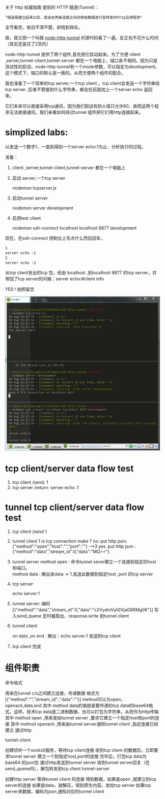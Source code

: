 关于 http 权威指南 提到的 HTTP 隧道(Tunnel)：

	“隧道是建立起来以后，就会在两条连接之间对原始数据进行盲转发的http应用程序"

全节看完，依旧不清不楚，却挠到痒处。


故，我又把一个叫做 [node-http-tunnel](https://github.com/1000copy/node-http-tunnel) 的源代码看了一遍。反正也不花什么时间（其实还是花了2天的）

node-http-tunnel 提供了两个组件,首先把它启动起来。为了方便 client ,server,tunnel-client,tunnel-server 都在一个电脑上，端口各不相同。因为只是测试性的启动，node-http-tunnel有一个mode参数，可以指定为development。这个模式下，端口的默认是一致的。从而方便两个组件的配合。

我也准备了一个简单的tcp server,一个tcp client 。tcp client会发送一个字符串给tcp server ,后者不管接到什么字符串，都会在前面加上一个server echo 返回来。

它们本来可以直接采用tcp通讯，因为我们假设有防火墙只允许80，故而这两个程序无法直接通讯。我们来看如何经过tunnel 组件把它们用http连接起来。


# simplized labs:

以发送一个数字1，一直到得到一个server echo:1为止，分析执行的过程。

准备：
1. client ,server,tunnel-client,tunnel-server 都在一个电脑上
2. 启动 server,一个tcp server

	nodemon tcpserver.js 
	

3. 启动tunnel server

	nodemon server development

4. 启用test client

	nodemon ssh-connect localhost  localhost 8877 development



现在，在ssh-connect 控制台上写点什么然后回车，

	1
	server echo :1
	2
	server echo :2

从tcp client发出的tcp 包，经由 localhost ,到localhost 8877 的tcp server，并带回了tcp server的问候：server echo:#client info

YES ! 拍照留念

![拍照留念](debug-succeed-memory.png)

# tcp client/server data flow test

1. tcp client /send:
	1
2. tcp server /return:
    server echo :1

# tunnel tcp client/server data flow test

1. tcp client /send
	1
2. tunnel client 
    1
    is tcp connection make ?
    	no: 
    		put http json:  {"method":"open","host":"","port":""}   -->3
    	yes :put http json : {"method":"data","stream_id":0,"data":"MQ=="}

3. tunnel server 
	method open : 命令tunnel sever建立一个连接到指定的host和端口。 		
	method data : 解出来data -> 1,发送此数据到指定host ,port 的tcp server

4. tcp server

    echo server:1
5. tunnel server:
    编码 [{"method":"data","stream_id":0,"data":"c2VydmVyIGVjaG86Mg0K"}]
    写入send_quene 
    定时器取出，response.write 到tunnel client

6. tunnel client

    on data ,on end :
    解出：echo server:1
    发送到tcp client
7. tcp client
    完成

# 组件职责


命令格式

   用来在tunnel c/s之间建立连接，传递数据
   格式为 [{"method":"","stream_id":,"data":""}]
   	  method可以为open，openack,data,end 
   	  其中 method data的值就是要传递的tcp data的base64格式。这样，技术tcp data是二进制数据，也可以打包为字符串，从而作为http传输
   	  其中 method open ,用来发给tunnel server ,要求它建立一个指定host和port的连接
   	  其中 method openack ,用来由tunnel server通知tunnel client ,指定连接已经建立
   通过http

tunnel-client

   创建侦听一个socks5服务，等待tcp client连接
   收到tcp client 的数据后，立即要求tunnel server 建立一个到指定host,port的连接
   完毕后，打包tcp data为 base64 的json包
   通过http发送到tunnel server
   收到tunnel server回复（在send_quene内），解包转发到tcp client
tunnel-server

   创建http server 等待tunnel client 的连接
   得到数据，如果是open ,就建立到tcp server的连接
   如果是data，就解压，得到原生内容，发给tcp server
   如果tcp server来数据，编码为json,通知对应的tunnel client
